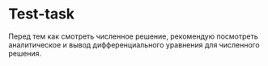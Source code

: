 # Test-task
Перед тем как смотреть численное решение, рекомендую посмотреть аналитическое и вывод дифференциального уравнения для численного решения.

